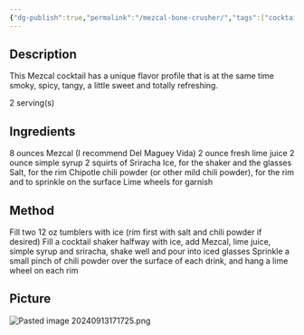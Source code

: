 ```yaml
---
{"dg-publish":true,"permalink":"/mezcal-bone-crusher/","tags":["cocktail","Mezcal"]}
---
```


## Description

This Mezcal cocktail has a unique flavor profile that is at the same time smoky, spicy, tangy, a little sweet and totally refreshing.

2 serving(s)
## Ingredients

8 ounces Mezcal (I recommend Del Maguey Vida) 
2 ounce fresh lime juice 
2 ounce simple syrup 
2 squirts of Sriracha Ice, for the shaker and the glasses 
Salt, for the rim 
Chipotle chili powder (or other mild chili powder), for the rim and to sprinkle on the surface 
Lime wheels for garnish

## Method

Fill two 12 oz tumblers with ice (rim first with salt and chili powder if desired) 
Fill a cocktail shaker halfway with ice, add Mezcal, lime juice, simple syrup and sriracha, shake well and pour into iced glasses
Sprinkle a small pinch of chili powder over the surface of each drink, and hang a lime wheel on each rim


## Picture
![Pasted image 20240913171725.png](/img/user/z_attachments/Pasted%20image%2020240913171725.png)